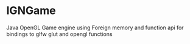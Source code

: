 # IGNGame
Java OpenGL Game engine using Foreign memory and function api for bindings to glfw glut and opengl functions
